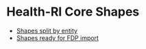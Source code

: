 # Health-RI Core Shapes

- [Shapes split by entity](PiecesShape)
- [Shapes ready for FDP import](FairDataPointShape)
